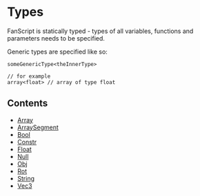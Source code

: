 # Types

FanScript is statically typed - types of all variables, functions and parameters needs to be specified.

Generic types are specified like so:

``` fcs
someGenericType<theInnerType>

// for example
array<float> // array of type float
```


## Contents

- [Array](Array.md)
- [ArraySegment](ArraySegment.md)
- [Bool](Bool.md)
- [Constr](Constr.md)
- [Float](Float.md)
- [Null](Null.md)
- [Obj](Obj.md)
- [Rot](Rot.md)
- [String](String.md)
- [Vec3](Vec3.md)

